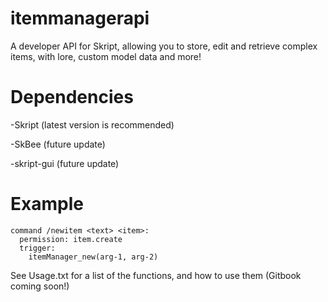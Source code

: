 # itemmanagerapi
A developer API for Skript, allowing you to store, edit and retrieve complex items, with lore, custom model data and more!

# Dependencies
-Skript (latest version is recommended)

-SkBee (future update)

-skript-gui (future update)

# Example
```
command /newitem <text> <item>:
  permission: item.create
  trigger:
    itemManager_new(arg-1, arg-2)
```
    
See Usage.txt for a list of the functions, and how to use them (Gitbook coming soon!)
